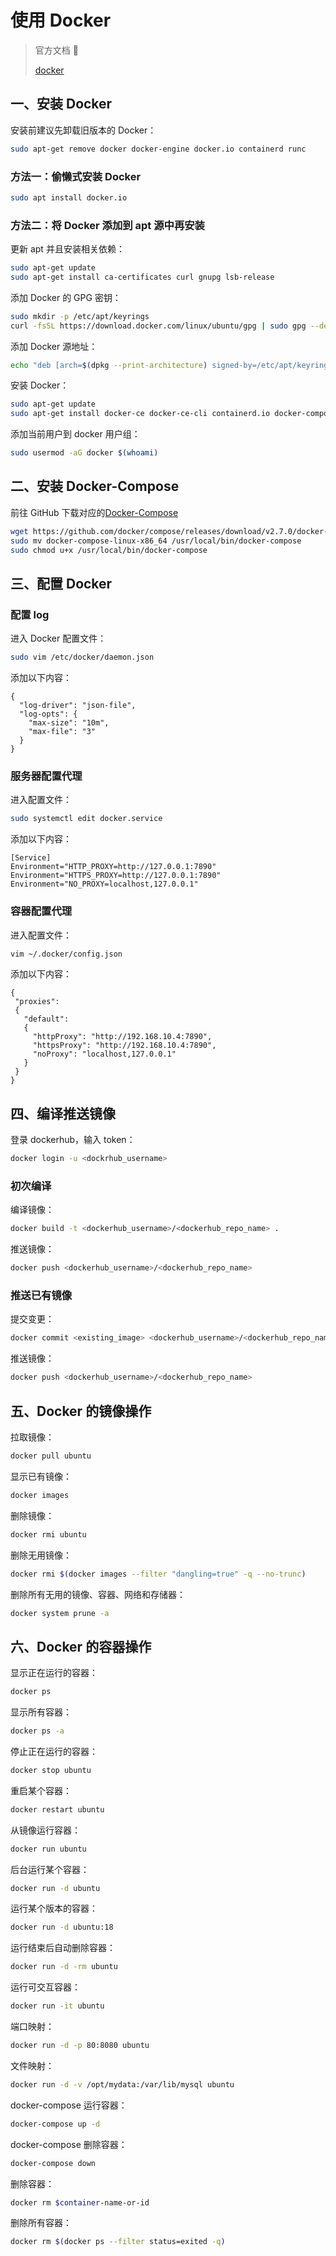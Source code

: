 # 使用 Docker

> 官方文档 📝
>
> [docker](https://docs.docker.com/engine/install/ubuntu/)

## 一、安装 Docker

安装前建议先卸载旧版本的 Docker：

```sh
sudo apt-get remove docker docker-engine docker.io containerd runc
```

### 方法一：偷懒式安装 Docker

```sh
sudo apt install docker.io
```

### 方法二：将 Docker 添加到 apt 源中再安装

更新 apt 并且安装相关依赖：

```sh
sudo apt-get update
sudo apt-get install ca-certificates curl gnupg lsb-release
```

添加 Docker 的 GPG 密钥：

```sh
sudo mkdir -p /etc/apt/keyrings
curl -fsSL https://download.docker.com/linux/ubuntu/gpg | sudo gpg --dearmor -o /etc/apt/keyrings/docker.gpg
```

添加 Docker 源地址：

```sh
echo "deb [arch=$(dpkg --print-architecture) signed-by=/etc/apt/keyrings/docker.gpg] https://download.docker.com/linux/ubuntu $(lsb_release -cs) stable" | sudo tee /etc/apt/sources.list.d/docker.list > /dev/null
```

安装 Docker：

```sh
sudo apt-get update
sudo apt-get install docker-ce docker-ce-cli containerd.io docker-compose-plugin
```

添加当前用户到 docker 用户组：

```sh
sudo usermod -aG docker $(whoami)
```

## 二、安装 Docker-Compose

前往 GitHub 下载对应的[Docker-Compose](https://github.com/docker/compose/releases)

```sh
wget https://github.com/docker/compose/releases/download/v2.7.0/docker-compose-linux-x86_64
sudo mv docker-compose-linux-x86_64 /usr/local/bin/docker-compose
sudo chmod u+x /usr/local/bin/docker-compose
```

## 三、配置 Docker

### 配置 log

进入 Docker 配置文件：

```sh
sudo vim /etc/docker/daemon.json
```

添加以下内容：

```
{
  "log-driver": "json-file",
  "log-opts": {
    "max-size": "10m",
    "max-file": "3"
  }
}
```

### 服务器配置代理

进入配置文件：

```sh
sudo systemctl edit docker.service
```

添加以下内容：

```
[Service]
Environment="HTTP_PROXY=http://127.0.0.1:7890"
Environment="HTTPS_PROXY=http://127.0.0.1:7890"
Environment="NO_PROXY=localhost,127.0.0.1"
```

### 容器配置代理

进入配置文件：

```sh
vim ~/.docker/config.json
```

添加以下内容：

```
{
 "proxies":
 {
   "default":
   {
     "httpProxy": "http://192.168.10.4:7890",
     "httpsProxy": "http://192.168.10.4:7890",
     "noProxy": "localhost,127.0.0.1"
   }
 }
}
```

## 四、编译推送镜像

登录 dockerhub，输入 token：

```sh
docker login -u <dockrhub_username>
```

### 初次编译

编译镜像：

```sh
docker build -t <dockerhub_username>/<dockerhub_repo_name> .
```

推送镜像：

```sh
docker push <dockerhub_username>/<dockerhub_repo_name>
```

### 推送已有镜像

提交变更：

```sh
docker commit <existing_image> <dockerhub_username>/<dockerhub_repo_name>
```

推送镜像：

```sh
docker push <dockerhub_username>/<dockerhub_repo_name>
```

## 五、Docker 的镜像操作

拉取镜像：

```sh
docker pull ubuntu
```

显示已有镜像：

```sh
docker images
```

删除镜像：

```sh
docker rmi ubuntu
```

删除无用镜像：

```sh
docker rmi $(docker images --filter "dangling=true" -q --no-trunc)
```

删除所有无用的镜像、容器、网络和存储器：

```sh
docker system prune -a
```

## 六、Docker 的容器操作

显示正在运行的容器：

```sh
docker ps
```

显示所有容器：

```sh
docker ps -a
```

停止正在运行的容器：

```sh
docker stop ubuntu
```

重启某个容器：

```sh
docker restart ubuntu
```

从镜像运行容器：

```sh
docker run ubuntu
```

后台运行某个容器：

```sh
docker run -d ubuntu
```

运行某个版本的容器：

```sh
docker run -d ubuntu:18
```

运行结束后自动删除容器：

```sh
docker run -d -rm ubuntu
```

运行可交互容器：

```sh
docker run -it ubuntu
```

端口映射：

```sh
docker run -d -p 80:8080 ubuntu
```

文件映射：

```sh
docker run -d -v /opt/mydata:/var/lib/mysql ubuntu
```

docker-compose 运行容器：

```sh
docker-compose up -d
```

docker-compose 删除容器：

```sh
docker-compose down
```

删除容器：

```sh
docker rm $container-name-or-id
```

删除所有容器：

```sh
docker rm $(docker ps --filter status=exited -q)
```
